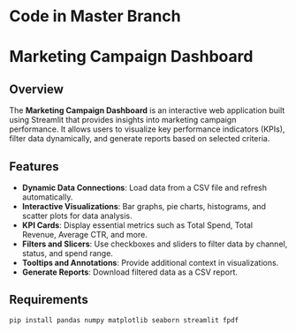 # Code in Master Branch

# Marketing Campaign Dashboard

## Overview
The **Marketing Campaign Dashboard** is an interactive web application built using Streamlit that provides insights into marketing campaign performance. It allows users to visualize key performance indicators (KPIs), filter data dynamically, and generate reports based on selected criteria.

## Features
- **Dynamic Data Connections**: Load data from a CSV file and refresh automatically.
- **Interactive Visualizations**: Bar graphs, pie charts, histograms, and scatter plots for data analysis.
- **KPI Cards**: Display essential metrics such as Total Spend, Total Revenue, Average CTR, and more.
- **Filters and Slicers**: Use checkboxes and sliders to filter data by channel, status, and spend range.
- **Tooltips and Annotations**: Provide additional context in visualizations.
- **Generate Reports**: Download filtered data as a CSV report.

## Requirements
```bash
pip install pandas numpy matplotlib seaborn streamlit fpdf
